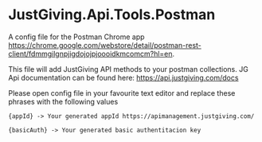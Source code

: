 JustGiving.Api.Tools.Postman
============================

A config file for the Postman Chrome app https://chrome.google.com/webstore/detail/postman-rest-client/fdmmgilgnpjigdojojpjoooidkmcomcm?hl=en.

This file will add JustGiving API methods to your postman collections.  JG Api documentation can be found here: https://api.justgiving.com/docs

Please open config file in your favourite text editor and replace these phrases with the following values 

 ```text
{appId} -> Your generated appId https://apimanagement.justgiving.com/
 ```

 ```text
{basicAuth} -> Your generated basic authentitacion key
 ```
